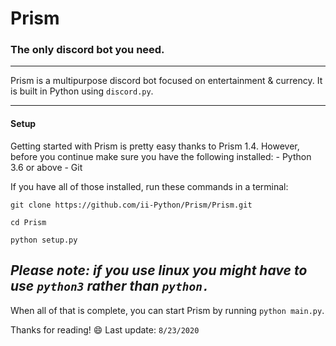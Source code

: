 # Prism
### The only discord bot you need.
---

Prism is a multipurpose discord bot focused on entertainment & currency.
It is built in Python using `discord.py`.

---

#### Setup

Getting started with Prism is pretty easy thanks to Prism 1.4.
However, before you continue make sure you have the following installed:
    - Python 3.6 or above
    - Git

If you have all of those installed, run these commands in a terminal:

```
git clone https://github.com/ii-Python/Prism/Prism.git

cd Prism

python setup.py
```

*Please note: if you use linux you might have to use `python3` rather than `python.`*
---

When all of that is complete, you can start Prism by running `python main.py`.

Thanks for reading! 😄
Last update: `8/23/2020`

